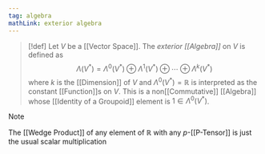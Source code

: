 ```yaml
---
tag: algebra
mathLink: exterior algebra
---
```

>[!def]
Let $V$ be a [[Vector Space]]. The *exterior [[Algebra]]* on $V$ is defined as $$\Lambda(V^{*})=\Lambda^{0}(V^{*})\oplus\Lambda^{1}(V^{*})\oplus\cdots\oplus\Lambda^{k}(V^{*})$$where $k$ is the [[Dimension]] of $V$ and $\Lambda^{0}(V^{*})=\mathbb{R}$ is interpreted as the constant [[Function]]s on $V$. This is a non[[Commutative]] [[Algebra]] whose [[Identity of a Groupoid]] element is $1\in \Lambda^{0}(V^{*})$.

>[!note] 
>The [[Wedge Product]] of any element of $\mathbb{R}$ with any $p$-[[P-Tensor]] is just the usual scalar multiplication


